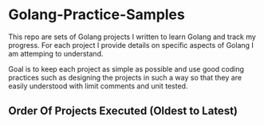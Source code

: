 # Golang-Practice-Samples

This repo are sets of Golang projects I written to learn Golang and track my progress. For each project I provide details on specific aspects of Golang I am attemping to understand.

Goal is to keep each project as simple as possible and use good coding practices such as designing the projects in such a way so that they are easily understood with limit comments and unit tested.

## Order Of Projects Executed (Oldest to Latest)

